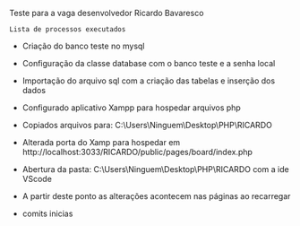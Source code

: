 Teste para a vaga desenvolvedor
Ricardo Bavaresco

    Lista de processos executados

* Criação do banco teste no mysql
* Configuração da classe database com o banco teste e a senha local
* Importação do arquivo sql com a criação das tabelas e inserção dos dados
* Configurado aplicativo Xampp para hospedar arquivos php
* Copiados arquivos para:    C:\Users\Ninguem\Desktop\PHP\RICARDO
* Alterada porta do Xamp para hospedar em    http://localhost:3033/RICARDO/public/pages/board/index.php

* Abertura da pasta:    C:\Users\Ninguem\Desktop\PHP\RICARDO     com a ide VScode
* A partir deste ponto as alterações acontecem nas páginas ao recarregar
* comits inicias